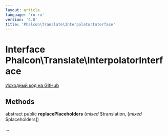 ```yaml
---
layout: article
language: 'ru-ru'
version: '4.0'
title: 'Phalcon\Translate\InterpolatorInterface'
---
```


# Interface **Phalcon\Translate\InterpolatorInterface**

<a href="https://github.com/phalcon/cphalcon/tree/v4.0.0/phalcon/translate/interpolatorinterface.zep" class="btn btn-default btn-sm">Исходный код на GitHub</a>

## Methods

abstract public **replacePlaceholders** (*mixed* $translation, [*mixed* $placeholders])

...